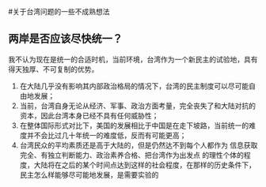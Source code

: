 #关于台湾问题的一些不成熟想法

## 两岸是否应该尽快统一？

我不认为现在是统一的合适时机，当前环境，台湾作为一个新民主的试验地，具有得天独厚、不可复制的优势。
1. 在大陆几乎没有影响其内部政治格局的情况下，台湾的民主制度可以尽可能自由地发展；
2. 当前，台湾自身无论从经济、军事、政治方面考量，完全丧失了和大陆对抗的资本，因此台湾本身已经不具有任何威胁性；
3. 在整体国际形式对比下，美国的发展相比于中国是在走下坡路，当前统一的难度并不会比过几十年统一的难度低，反而有可能更高；
4. 台湾民众的平均素质还是高于大陆的，但是仍然达不到每个人都作为 信息获取完全、有独立判断能力、政治素养合格、把台湾作为出发点 的理性个体的程度，大陆将在之后的某个时间点达到这样的社会程度，在那样的历史条件下，民主怎么样能够尽可能地发展，是需要实验的
